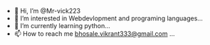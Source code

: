 - 👋 Hi, I’m @Mr-vick223
- 👀 I’m interested in Webdevlopment and programing languages...
- 🌱 I’m currently learning python...
- 📫 How to reach me bhosale.vikrant333@gmail.com ...

